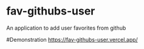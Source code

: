 # fav-githubs-user
 An application to add user favorites from github

#Demonstration
https://fav-githubs-user.vercel.app/
